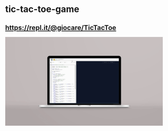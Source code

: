 # tic-tac-toe-game

## https://repl.it/@giocare/TicTacToe


![My image](https://github.com/giocare/tic-tac-toe-game/blob/master/Tic-Tac-Toe.gif)
